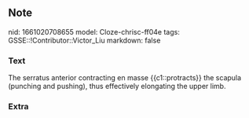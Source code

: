 ## Note
nid: 1661020708655
model: Cloze-chrisc-ff04e
tags: GSSE::!Contributor::Victor_Liu
markdown: false

### Text
<div>
  The serratus anterior contracting en masse {{c1::protracts}} the
  scapula (punching and pushing), thus effectively elongating the
  upper limb.
</div>

### Extra

